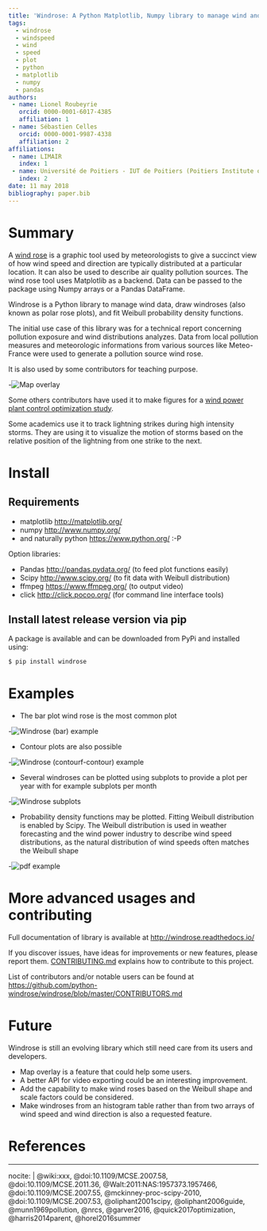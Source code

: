 ```yaml
---
title: 'Windrose: A Python Matplotlib, Numpy library to manage wind and pollution data, draw windrose'
tags:
  - windrose
  - windspeed
  - wind
  - speed
  - plot
  - python
  - matplotlib
  - numpy
  - pandas
authors:
 - name: Lionel Roubeyrie
   orcid: 0000-0001-6017-4385
   affiliation: 1
 - name: Sébastien Celles
   orcid: 0000-0001-9987-4338
   affiliation: 2
affiliations:
 - name: LIMAIR
   index: 1
 - name: Université de Poitiers - IUT de Poitiers (Poitiers Institute of Technology)
   index: 2
date: 11 may 2018
bibliography: paper.bib
---
```


# Summary

A [wind rose](https://en.wikipedia.org/wiki/Wind_rose) is a graphic tool used by meteorologists to give a succinct view of how wind speed and direction are typically distributed at a particular location. It can also be used to describe air quality pollution sources. The wind rose tool uses Matplotlib as a backend. Data can be passed to the package using Numpy arrays or a Pandas DataFrame.

Windrose is a Python library to manage wind data, draw windroses (also known as polar rose plots), and fit Weibull probability density functions.

The initial use case of this library was for a technical report concerning pollution exposure and wind distributions analyzes. Data from local pollution measures and meteorologic informations from various sources like Meteo-France were used to generate a pollution source wind rose.

It is also used by some contributors for teaching purpose.

-![Map overlay](screenshots/overlay.png)

Some others contributors have used it to make figures for a [wind power plant control optimization study](https://www.nrel.gov/docs/fy17osti/68185.pdf).

Some academics use it to track lightning strikes during high intensity storms. They are using it to visualize the motion of storms based on the relative position of the lightning from one strike to the next.


# Install

## Requirements

- matplotlib http://matplotlib.org/
- numpy http://www.numpy.org/
- and naturally python https://www.python.org/ :-P

Option libraries:

- Pandas http://pandas.pydata.org/ (to feed plot functions easily)
- Scipy http://www.scipy.org/ (to fit data with Weibull distribution)
- ffmpeg https://www.ffmpeg.org/ (to output video)
- click http://click.pocoo.org/ (for command line interface tools)

## Install latest release version via pip

A package is available and can be downloaded from PyPi and installed using:

```bash
$ pip install windrose
```

# Examples

- The bar plot wind rose is the most common plot

-![Windrose (bar) example](screenshots/bar.png)

- Contour plots are also possible

-![Windrose (contourf-contour) example](screenshots/contourf-contour.png)

- Several windroses can be plotted using subplots to provide a plot per year with for example subplots per month

-![Windrose subplots](screenshots/subplots.png)

- Probability density functions may be plotted. Fitting Weibull distribution is enabled by Scipy.
The Weibull distribution is used in weather forecasting and the wind power industry to describe wind speed distributions, as the natural distribution of wind speeds often matches the Weibull shape

-![pdf example](screenshots/pdf.png)

# More advanced usages and contributing

Full documentation of library is available at http://windrose.readthedocs.io/

If you discover issues, have ideas for improvements or new features, please report them.
[CONTRIBUTING.md](https://github.com/python-windrose/windrose/blob/master/CONTRIBUTING.md) explains 
how to contribute to this project.

List of contributors and/or notable users can be found at https://github.com/python-windrose/windrose/blob/master/CONTRIBUTORS.md

# Future

Windrose is still an evolving library which still need care from its users and developers.

- Map overlay is a feature that could help some users.
- A better API for video exporting could be an interesting improvement.
- Add the capability to make wind roses based on the Weibull shape and scale factors could be considered.
- Make windroses from an histogram table rather than from two arrays of wind speed and wind direction is also a requested feature.

# References

---
nocite: | 
  @wiki:xxx, @doi:10.1109/MCSE.2007.58, @doi:10.1109/MCSE.2011.36, @Walt:2011:NAS:1957373.1957466, @doi:10.1109/MCSE.2007.55, @mckinney-proc-scipy-2010, @doi:10.1109/MCSE.2007.53, @oliphant2001scipy, @oliphant2006guide, @munn1969pollution, @nrcs, @garver2016, @quick2017optimization, @harris2014parent, @horel2016summer
